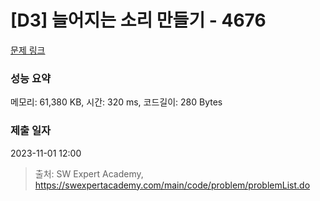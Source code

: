 # [D3] 늘어지는 소리 만들기 - 4676 

[문제 링크](https://swexpertacademy.com/main/code/problem/problemDetail.do?contestProbId=AWRKWITqfvIDFAV8) 

### 성능 요약

메모리: 61,380 KB, 시간: 320 ms, 코드길이: 280 Bytes

### 제출 일자

2023-11-01 12:00



> 출처: SW Expert Academy, https://swexpertacademy.com/main/code/problem/problemList.do